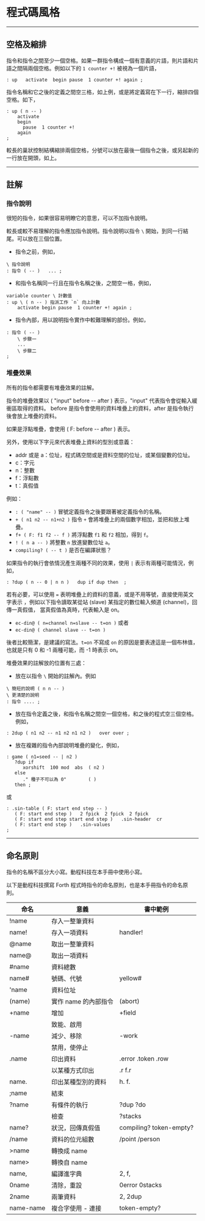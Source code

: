 # 程式碼風格

---------
## 空格及縮排

指令和指令之間至少一個空格。如果一群指令構成一個有意義的片語，則片語和片語之間隔兩個空格。例如以下的 `1 counter +!` 被視為一個片語，

```forth
: up   activate  begin pause  1 counter +! again ;
```

指令名稱和它之後的定義之間空三格，如上例，或是將定義寫在下一行，縮排四個空格。如下，

```forth
: up ( n -- )
    activate
    begin
      pause  1 counter +!
    again
;
```

較長的巢狀控制結構縮排兩個空格，分號可以放在最後一個指令之後，或另起新的一行放在開頭，如上。

----------
## 註解

### 指令說明

很短的指令，如果很容易明瞭它的意思，可以不加指令說明。

較長或較不易理解的指令應加指令說明。指令說明以指令 `\` 開始，到同一行結尾。可以放在三個位置。

* 指令之前，例如，

```forth
\ 指令說明
: 指令 ( -- )   ... ;
```

* 和指令名稱同一行且在指令名稱之後，之間空一格，例如，

```forth
variable counter \ 計數值
: up \ ( n -- ) 指派工作 `n` 向上計數
    activate begin pause  1 counter +! again ;
```

* 指令內部，用以說明指令實作中較難理解的部份。例如，

```forth
: 指令 ( -- )
    \ 步驟一
    ...
    \ 步驟二
;
```

### 堆疊效果

所有的指令都需要有堆疊效果的註解。

指令的堆疊效果以 ( "input" before -- after ) 表示，"input" 代表指令會從輸入緩衝區取得的資料。
before 是指令會使用的資料堆疊上的資料，after 是指令執行後會放上堆疊的資料。

如果是浮點堆疊，會使用 ( F: before -- after ) 表示。

另外，使用以下字元來代表堆疊上資料的型別或意義：

* addr 或是 a：位址，程式碼空間或是資料空間的位址，或某個變數的位址。
* c：字元
* n：整數
* f：浮點數
* t：真假值

例如：

* `: ( "name" -- )` 冒號定義指令之後要跟著被定義指令的名稱。
* `+ ( n1 n2 -- n1+n2 )` 指令 `+` 會將堆疊上的兩個數字相加，並把和放上堆疊。
* `f+ ( F: f1 f2 -- f )` 將浮點數 `f1` 和 `f2` 相加，得到 `f`。
* `! ( n a -- )` 將整數 `n` 放進變數位址 `a`。
* `compiling? ( -- t )` 是否在編譯狀態？

如果指令的執行會依情況產生兩種不同的效果，使用 `|` 表示有兩種可能情況，例如，

```forth
: ?dup ( n -- 0 | n n )   dup if dup then  ;
```

若有必要，可以使用 `=` 表明堆疊上的資料的意義，或是不用等號，直接使用英文字表示
，例如以下指令讀取某從站 (slave) 某指定的數位輸入頻道 (channel)，回傳一真假值，
當真假值為真時，代表輸入是 on。

* `ec-din@ ( n=channel n=slave -- t=on )` 或者
* `ec-din@ ( channel slave -- t=on )`

後者比較簡潔，是建議的寫法。`t=on` 不寫成 `on` 的原因是要表達這是一個布林值，也就是只有 0 和 -1 兩種可能，而 -1 時表示 on。

堆疊效果的註解放的位置有三處：

* 放在以指令 `\` 開始的註解內。例如

```forth
\ 簡短的說明 ( n n -- )
\ 更清楚的說明
: 指令 .... ;
```

* 放在指令定義之後，和指令名稱之間空一個空格，和之後的程式空三個空格。例如，

```forth
: 2dup ( n1 n2 -- n1 n2 n1 n2 )   over over ;
```

* 放在複雜的指令內部說明堆疊的變化，例如，

```forth
: game ( n1=seed -- | n2 )
   ?dup if
      xorshift  100 mod  abs  ( n2 )
   else
      ." 種子不可以為 0"        ( )
   then ;
```
或

```forth
: .sin-table ( F: start end step -- )
   ( F: start end step )   2 fpick  2 fpick  2 fpick
   ( F: start end step start end step )   .sin-header  cr
   ( F: start end step )   .sin-values
;
```

----------
## 命名原則

指令的名稱不區分大小寫。動程科技在本手冊中使用小寫。

以下是動程科技撰寫 Forth 程式時指令的命名原則，也是本手冊指令的命名原則。

命名 | 意義 | 書中範例
----|------|-----
!name | 存入一整筆資料 |
name! | 存入一項資料 | handler!
@name | 取出一整筆資料 |
name@ | 取出一項資料 |
#name | 資料總數 |
name# | 號碼、代號 | yellow#
'name | 資料位址 |
(name) | 實作 name 的內部指令 | (abort)
+name | 增加   | +field
      | 致能、啟用 |
-name | 減少、移除 | -work
      | 禁用，使停止 |
.name | 印出資料 | .error .token .row
      | 以某種方式印出 | .r f.r
name. | 印出某種型別的資料 | h. f.
;name | 結束 |
?name | 有條件的執行 | ?dup ?do
      | 檢查 | ?stacks
name? | 狀況，回傳真假值 | compiling? token-empty?
/name | 資料的位元組數 | /point /person
>name | 轉換成 name |
name> | 轉換自 name |
name, | 編譯進字典 | 2, f,
0name | 清除，重設 | 0error 0stacks
2name | 兩筆資料 | 2, 2dup
name-name | 複合字使用 - 連接 | token-empty?
